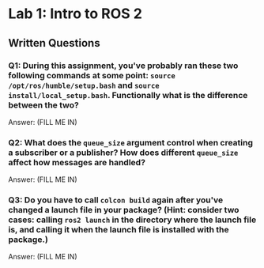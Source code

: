 # Lab 1: Intro to ROS 2

## Written Questions

### Q1: During this assignment, you've probably ran these two following commands at some point: ```source /opt/ros/humble/setup.bash``` and ```source install/local_setup.bash```. Functionally what is the difference between the two?

Answer: (FILL ME IN)

### Q2: What does the ```queue_size``` argument control when creating a subscriber or a publisher? How does different ```queue_size``` affect how messages are handled?

Answer: (FILL ME IN)

### Q3: Do you have to call ```colcon build``` again after you've changed a launch file in your package? (Hint: consider two cases: calling ```ros2 launch``` in the directory where the launch file is, and calling it when the launch file is installed with the package.)

Answer: (FILL ME IN)

